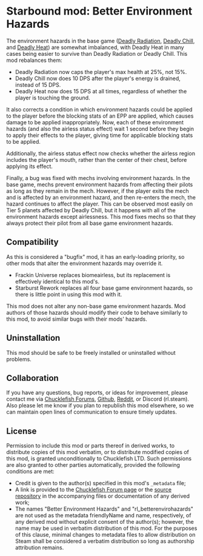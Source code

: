 # Starbound mod: Better Environment Hazards

The environment hazards in the base game ([Deadly Radiation](https://starbounder.org/Deadly_Radiation), [Deadly Chill](https://starbounder.org/Deadly_Chill), and [Deadly Heat](https://starbounder.org/Deadly_Heat)) are somewhat imbalanced, with Deadly Heat in many cases being easier to survive than Deadly Radiation or Deadly Chill. This mod rebalances them:
* Deadly Radiation now caps the player's max health at 25%, not 15%.
* Deadly Chill now does 10 DPS after the player's energy is drained, instead of 15 DPS.
* Deadly Heat now does 15 DPS at all times, regardless of whether the player is touching the ground.

It also corrects a condition in which environment hazards could be applied to the player before the blocking stats of an EPP are applied, which causes damage to be applied inappropriately. Now, each of these environment hazards (and also the airless status effect) wait 1 second before they begin to apply their effects to the player, giving time for applicable blocking stats to be applied.

Additionally, the airless status effect now checks whether the airless region includes the player's mouth, rather than the center of their chest, before applying its effect.

Finally, a bug was fixed with mechs involving environment hazards. In the base game, mechs prevent environment hazards from affecting their pilots as long as they remain in the mech. However, if the player exits the mech and is affected by an environment hazard, and then re-enters the mech, the hazard continues to affect the player. This can be observed most easily on Tier 5 planets affected by Deadly Chill, but it happens with all of the environment hazards except airlessness. This mod fixes mechs so that they always protect their pilot from all base game environment hazards.

## Compatibility

As this is considered a "bugfix" mod, it has an early-loading priority, so other mods that alter the environment hazards may override it.
* Frackin Universe replaces biomeairless, but its replacement is effectively identical to this mod's.
* Starburst Rework replaces all four base game environment hazards, so there is little point in using this mod with it.

This mod does not alter any non-base game environment hazards. Mod authors of those hazards should modify their code to behave similarly to this mod, to avoid similar bugs with their mods' hazards.

## Uninstallation

This mod should be safe to be freely installed or uninstalled without problems.

## Collaboration

If you have any questions, bug reports, or ideas for improvement, please contact me via [Chucklefish Forums](https://community.playstarbound.com/members/rl-starbound.885402/), [Github](https://github.com/rl-starbound), [Reddit](https://www.reddit.com/user/rl-starbound/), or Discord (rl.steam). Also please let me know if you plan to republish this mod elsewhere, so we can maintain open lines of communication to ensure timely updates.

## License

Permission to include this mod or parts thereof in derived works, to distribute copies of this mod verbatim, or to distribute modified copies of this mod, is granted unconditionally to Chucklefish LTD. Such permissions are also granted to other parties automatically, provided the following conditions are met:
* Credit is given to the author(s) specified in this mod's `_metadata` file;
* A link is provided to the [Chucklefish Forum page](https://community.playstarbound.com/resources/better-environment-hazards.6363/) or the [source repository](https://github.com/rl-starbound/rl_betterenvirohazards) in the accompanying files or documentation of any derived work;
* The names "Better Environment Hazards" and "rl_betterenvirohazards" are not used as the metadata friendlyName and name, respectively, of any derived mod without explicit consent of the author(s); however, the name may be used in verbatim distribution of this mod. For the purposes of this clause, minimal changes to metadata files to allow distribution on Steam shall be considered a verbatim distribution so long as authorship attribution remains.
